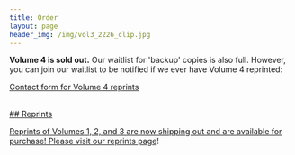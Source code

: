 ```yaml
---
title: Order
layout: page
header_img: /img/vol3_2226_clip.jpg
---
```


**Volume 4 is sold out.** Our waitlist for 'backup' copies is also full. However, you can join our waitlist to be notified if we ever have Volume 4 reprinted: 

<a href="https://forms.gle/5e4yfBRvRCZUube56" target="_blank" class="button button-blue">Contact form for Volume 4 reprints <i class="fa fa-list"></i>


<br>
## Reprints

Reprints of Volumes 1, 2, and 3 are now shipping out and are available for purchase! Please visit our [reprints page](/reprints)! 
 


